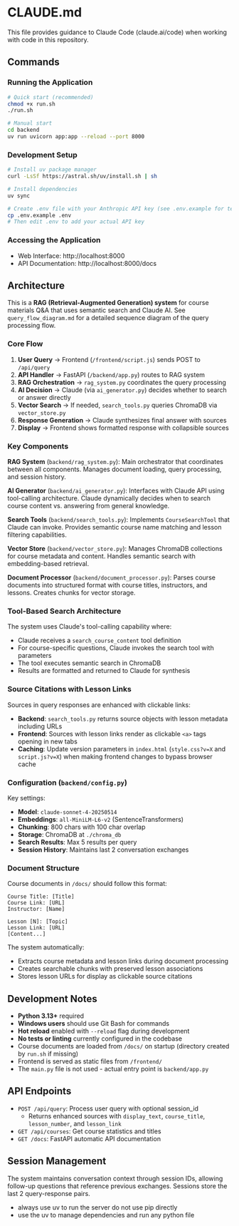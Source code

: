 # CLAUDE.md

This file provides guidance to Claude Code (claude.ai/code) when working with code in this repository.

## Commands

### Running the Application
```bash
# Quick start (recommended)
chmod +x run.sh
./run.sh

# Manual start
cd backend
uv run uvicorn app:app --reload --port 8000
```

### Development Setup
```bash
# Install uv package manager
curl -LsSf https://astral.sh/uv/install.sh | sh

# Install dependencies
uv sync

# Create .env file with your Anthropic API key (see .env.example for template)
cp .env.example .env
# Then edit .env to add your actual API key
```

### Accessing the Application
- Web Interface: http://localhost:8000
- API Documentation: http://localhost:8000/docs

## Architecture

This is a **RAG (Retrieval-Augmented Generation) system** for course materials Q&A that uses semantic search and Claude AI. See `query_flow_diagram.md` for a detailed sequence diagram of the query processing flow.

### Core Flow
1. **User Query** → Frontend (`/frontend/script.js`) sends POST to `/api/query`
2. **API Handler** → FastAPI (`/backend/app.py`) routes to RAG system
3. **RAG Orchestration** → `rag_system.py` coordinates the query processing
4. **AI Decision** → Claude (via `ai_generator.py`) decides whether to search or answer directly
5. **Vector Search** → If needed, `search_tools.py` queries ChromaDB via `vector_store.py`
6. **Response Generation** → Claude synthesizes final answer with sources
7. **Display** → Frontend shows formatted response with collapsible sources

### Key Components

**RAG System** (`backend/rag_system.py`): Main orchestrator that coordinates between all components. Manages document loading, query processing, and session history.

**AI Generator** (`backend/ai_generator.py`): Interfaces with Claude API using tool-calling architecture. Claude dynamically decides when to search course content vs. answering from general knowledge.

**Search Tools** (`backend/search_tools.py`): Implements `CourseSearchTool` that Claude can invoke. Provides semantic course name matching and lesson filtering capabilities.

**Vector Store** (`backend/vector_store.py`): Manages ChromaDB collections for course metadata and content. Handles semantic search with embedding-based retrieval.

**Document Processor** (`backend/document_processor.py`): Parses course documents into structured format with course titles, instructors, and lessons. Creates chunks for vector storage.

### Tool-Based Search Architecture

The system uses Claude's tool-calling capability where:
- Claude receives a `search_course_content` tool definition
- For course-specific questions, Claude invokes the search tool with parameters
- The tool executes semantic search in ChromaDB
- Results are formatted and returned to Claude for synthesis

### Source Citations with Lesson Links

Sources in query responses are enhanced with clickable links:
- **Backend**: `search_tools.py` returns source objects with lesson metadata including URLs
- **Frontend**: Sources with lesson links render as clickable `<a>` tags opening in new tabs
- **Caching**: Update version parameters in `index.html` (`style.css?v=X` and `script.js?v=X`) when making frontend changes to bypass browser cache

### Configuration (`backend/config.py`)

Key settings:
- **Model**: `claude-sonnet-4-20250514`
- **Embeddings**: `all-MiniLM-L6-v2` (SentenceTransformers)
- **Chunking**: 800 chars with 100 char overlap
- **Storage**: ChromaDB at `./chroma_db`
- **Search Results**: Max 5 results per query
- **Session History**: Maintains last 2 conversation exchanges

### Document Structure

Course documents in `/docs/` should follow this format:
```
Course Title: [Title]
Course Link: [URL]
Instructor: [Name]

Lesson [N]: [Topic]
Lesson Link: [URL]
[Content...]
```

The system automatically:
- Extracts course metadata and lesson links during document processing
- Creates searchable chunks with preserved lesson associations
- Stores lesson URLs for display as clickable source citations

## Development Notes

- **Python 3.13+** required
- **Windows users** should use Git Bash for commands
- **Hot reload** enabled with `--reload` flag during development
- **No tests or linting** currently configured in the codebase
- Course documents are loaded from `/docs/` on startup (directory created by `run.sh` if missing)
- Frontend is served as static files from `/frontend/`
- The `main.py` file is not used - actual entry point is `backend/app.py`

## API Endpoints

- `POST /api/query`: Process user query with optional session_id
  - Returns enhanced sources with `display_text`, `course_title`, `lesson_number`, and `lesson_link`
- `GET /api/courses`: Get course statistics and titles
- `GET /docs`: FastAPI automatic API documentation

## Session Management

The system maintains conversation context through session IDs, allowing follow-up questions that reference previous exchanges. Sessions store the last 2 query-response pairs.
- always use uv to run the server do not use pip directly
- use the uv to manage dependencies and run any python file